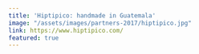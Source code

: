 ```yaml
---
title: 'Hiptipico: handmade in Guatemala'
image: "/assets/images/partners-2017/hiptipico.jpg"
link: https://www.hiptipico.com/
featured: true
---
```


